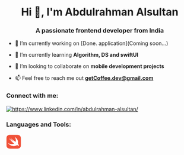 <h1 align="center">Hi 👋, I'm Abdulrahman Alsultan</h1>
<h3 align="center">A passionate frontend developer from India</h3>

- 🔭 I’m currently working on [Done. application](Coming soon...)

- 🌱 I’m currently learning **Algorithm, DS and swiftUI**

- 👯 I’m looking to collaborate on **mobile development projects**

- 📫 Feel free to reach me out **getCoffee.dev@gmail.com**

<h3 align="left">Connect with me:</h3>
<p align="left">
<a href="https://linkedin.com/in/https://www.linkedin.com/in/abdulrahman-alsultan/" target="blank"><img align="center" src="https://raw.githubusercontent.com/rahuldkjain/github-profile-readme-generator/master/src/images/icons/Social/linked-in-alt.svg" alt="https://www.linkedin.com/in/abdulrahman-alsultan/" height="30" width="40" /></a>
</p>

<h3 align="left">Languages and Tools:</h3>
<p align="left"> <a href="https://developer.apple.com/swift/" target="_blank" rel="noreferrer"> <img src="https://raw.githubusercontent.com/devicons/devicon/master/icons/swift/swift-original.svg" alt="swift" width="40" height="40"/> </a> </p>
